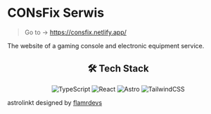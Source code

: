 # CONsFix Serwis 
> Go to -> https://consfix.netlify.app/

The website of a gaming console and electronic equipment service.

<h2 align="center"> 🛠️ Tech Stack </h2>
<div align="center">
  
![TypeScript](https://img.shields.io/badge/typescript-%23007ACC.svg?style=for-the-badge&logo=typescript&logoColor=white)
![React](https://img.shields.io/badge/react-%2320232a.svg?style=for-the-badge&logo=react&logoColor=%2361DAFB)
![Astro](https://img.shields.io/badge/astro-%232C2052.svg?style=for-the-badge&logo=astro&logoColor=white)
![TailwindCSS](https://img.shields.io/badge/tailwindcss-%2338B2AC.svg?style=for-the-badge&logo=tailwind-css&logoColor=white)
</div>





astrolinkt designed by [flamrdevs](https://github.com/flamrdevs)

